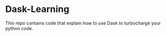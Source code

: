 # Dask-Learning
This repo contains code that explain how to use Dask to turbocharge your python code.
